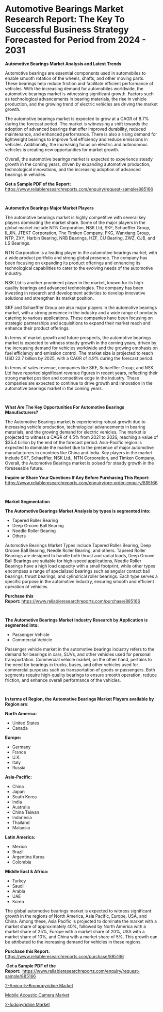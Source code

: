 <p><h1>Automotive Bearings Market Research Report: The Key To Successful Business Strategy Forecasted for Period from 2024 - 2031</h1></p><p><strong>Automotive Bearings Market Analysis and Latest Trends</strong></p>
<p><p>Automotive bearings are essential components used in automobiles to enable smooth rotation of the wheels, shafts, and other moving parts. These bearings help reduce friction and facilitate efficient performance of vehicles. With the increasing demand for automobiles worldwide, the automotive bearings market is witnessing significant growth. Factors such as technological advancements in bearing materials, the rise in vehicle production, and the growing trend of electric vehicles are driving the market growth.</p><p>The automotive bearings market is expected to grow at a CAGR of 8.7% during the forecast period. The market is witnessing a shift towards the adoption of advanced bearings that offer improved durability, reduced maintenance, and enhanced performance. There is also a rising demand for lightweight bearings to improve fuel efficiency and reduce emissions in vehicles. Additionally, the increasing focus on electric and autonomous vehicles is creating new opportunities for market growth.</p><p>Overall, the automotive bearings market is expected to experience steady growth in the coming years, driven by expanding automotive production, technological innovations, and the increasing adoption of advanced bearings in vehicles.</p></p>
<p><strong>Get a Sample PDF of the Report:&nbsp;</strong> <a href="https://www.reliableresearchreports.com/enquiry/request-sample/885166">https://www.reliableresearchreports.com/enquiry/request-sample/885166</a></p>
<p>&nbsp;</p>
<p><strong>Automotive Bearings Major Market Players</strong></p>
<p><p>The automotive bearings market is highly competitive with several key players dominating the market share. Some of the major players in the global market include NTN Corporation, NSK Ltd, SKF, Schaeffler Group, ILJIN, JTEKT Corporation, The Timken Company, FKG, Wanxiang Group, NTP, ZXY, Harbin Bearing, NRB Bearings, HZF, CU Bearing, ZWZ, CJB, and LS Bearings.</p><p>NTN Corporation is a leading player in the automotive bearings market, with a wide product portfolio and strong global presence. The company has been focusing on expanding its product offerings and enhancing its technological capabilities to cater to the evolving needs of the automotive industry.</p><p>NSK Ltd is another prominent player in the market, known for its high-quality bearings and advanced technologies. The company has been investing in research and development activities to develop innovative solutions and strengthen its market position.</p><p>SKF and Schaeffler Group are also major players in the automotive bearings market, with a strong presence in the industry and a wide range of products catering to various applications. These companies have been focusing on strategic partnerships and acquisitions to expand their market reach and enhance their product offerings.</p><p>In terms of market growth and future prospects, the automotive bearings market is expected to witness steady growth in the coming years, driven by the increasing demand for vehicles worldwide and the growing emphasis on fuel efficiency and emission control. The market size is projected to reach USD 22.7 billion by 2025, with a CAGR of 4.9% during the forecast period.</p><p>In terms of sales revenue, companies like SKF, Schaeffler Group, and NSK Ltd have reported significant revenue figures in recent years, reflecting their strong market position and competitive edge in the industry. These companies are expected to continue to drive growth and innovation in the automotive bearings market in the coming years.</p></p>
<p>&nbsp;</p>
<p><strong>What Are The Key Opportunities For Automotive Bearings Manufacturers?</strong></p>
<p><p>The Automotive Bearings market is experiencing robust growth due to increasing vehicle production, technological advancements in bearing materials, and the growing demand for electric vehicles. The market is projected to witness a CAGR of 4.5% from 2021 to 2026, reaching a value of $35.4 billion by the end of the forecast period. Asia-Pacific region is expected to dominate the market due to the presence of major automotive manufacturers in countries like China and India. Key players in the market include SKF, Schaeffler, NSK Ltd., NTN Corporation, and Timken Company. Overall, the Automotive Bearings market is poised for steady growth in the foreseeable future.</p></p>
<p><strong>Inquire or Share Your Questions If Any Before Purchasing This Report:</strong> <a href="https://www.reliableresearchreports.com/enquiry/pre-order-enquiry/885166">https://www.reliableresearchreports.com/enquiry/pre-order-enquiry/885166</a></p>
<p>&nbsp;</p>
<p><strong>Market Segmentation</strong></p>
<p><strong>The Automotive Bearings Market Analysis by types is segmented into:</strong></p>
<p><ul><li>Tapered Roller Bearing</li><li>Deep Groove Ball Bearing</li><li>Needle Roller Bearing</li><li>Others</li></ul></p>
<p><p>Automotive Bearings Market Types include Tapered Roller Bearing, Deep Groove Ball Bearing, Needle Roller Bearing, and others. Tapered Roller Bearings are designed to handle both thrust and radial loads, Deep Groove Ball Bearings are suitable for high-speed applications, Needle Roller Bearings have a high load capacity with a small footprint, while other types encompass a range of specialized bearings such as angular contact ball bearings, thrust bearings, and cylindrical roller bearings. Each type serves a specific purpose in the automotive industry, ensuring smooth and efficient operation of vehicles.</p></p>
<p><strong>Purchase this Report:&nbsp;</strong><a href="https://www.reliableresearchreports.com/purchase/885166">https://www.reliableresearchreports.com/purchase/885166</a></p>
<p>&nbsp;</p>
<p><strong>The Automotive Bearings Market Industry Research by Application is segmented into:</strong></p>
<p><ul><li>Passenger Vehicle</li><li>Commercial Vehicle</li></ul></p>
<p><p>Passenger vehicle market in the automotive bearings industry refers to the demand for bearings in cars, SUVs, and other vehicles used for personal transportation. Commercial vehicle market, on the other hand, pertains to the need for bearings in trucks, buses, and other vehicles used for commercial purposes such as transportation of goods or passengers. Both segments require high-quality bearings to ensure smooth operation, reduce friction, and enhance overall performance of the vehicles.</p></p>
<p>&nbsp;</p>
<p><strong>In terms of Region, the Automotive Bearings Market Players available by Region are:</strong></p>
<p>
    <p> <strong> North America: </strong>
        <ul>
            <li>United States</li>
            <li>Canada</li>
        </ul>
        </p> 
    <p> <strong> Europe: </strong>
        <ul>
            <li>Germany</li>
            <li>France</li>
            <li>U.K.</li>
            <li>Italy</li>
            <li>Russia</li>
        </ul>
        </p> 
    <p> <strong> Asia-Pacific: </strong>
        <ul>
            <li>China</li>
            <li>Japan</li>
            <li>South Korea</li>
            <li>India</li>
            <li>Australia</li>
            <li>China Taiwan</li>
            <li>Indonesia</li>
            <li>Thailand</li>
            <li>Malaysia</li>
        </ul>
        </p> 
    <p> <strong> Latin America: </strong>
        <ul>
            <li>Mexico</li>
            <li>Brazil</li>
            <li>Argentina Korea</li>
            <li>Colombia</li>
        </ul>
        </p> 
    <p> <strong> Middle East & Africa: </strong>
        <ul>
            <li>Turkey</li>
            <li>Saudi</li>
            <li>Arabia</li>
            <li>UAE</li>
            <li>Korea</li>
        </ul>
    </p>
    </p>
<p><p>The global automotive bearings market is expected to witness significant growth in the regions of North America, Asia Pacific, Europe, USA, and China. Among these, Asia Pacific is projected to dominate the market with a market share of approximately 40%, followed by North America with a market share of 25%, Europe with a market share of 20%, USA with a market share of 10%, and China with a market share of 5%. This growth can be attributed to the increasing demand for vehicles in these regions.</p></p>
<p><strong>Purchase this Report: </strong><a href="https://www.reliableresearchreports.com/purchase/885166">https://www.reliableresearchreports.com/purchase/885166</a></p>
<p>&nbsp;<strong>Get a Sample PDF of the Report:&nbsp;&nbsp;</strong><a href="https://www.reliableresearchreports.com/enquiry/request-sample/885166">https://www.reliableresearchreports.com/enquiry/request-sample/885166</a></p>
<p><strong></strong></p>
<p><p><a href="https://view.publitas.com/reportprime-1/2-amino-5-bromopyridine-market-size-share-trends-analysis-report-by-material-by-type-by-end-user-by-region-and-segment-forecasts-2023-2030/">2-Amino-5-Bromopyridine Market</a></p><p><a href="https://view.publitas.com/reportprime-1/mobile-acoustic-camera-market-research-report-unlocks-analysis-on-the-market-financial-status-market-size-and-market-revenue-upto-2031/">Mobile Acoustic Camera Market</a></p><p><a href="https://view.publitas.com/reportprime-1/2-iodopyridine-market-size-market-share-and-global-market-analysis-report-2023-2030/">2-Iodopyridine Market</a></p></p>